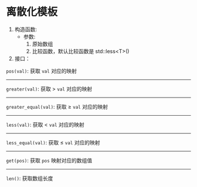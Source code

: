 # 离散化模板

1. 构造函数:
   * 参数:  
      1. 原始数组  
      2. 比较函数，默认比较函数是 std::less\<T\>()  
2. 接口：  

`pos(val)`: 获取 `val` 对应的映射  

---

`greater(val)`: 获取 $>$ `val` 对应的映射

---

`greater_equal(val)`: 获取 $\ge$ `val` 对应的映射  

---

`less(val)`: 获取 $<$ `val` 对应的映射

---

`less_equal(val)`: 获取 $\le$ `val` 对应的映射

---

`get(pos)`: 获取 `pos` 映射对应的数组值

---

`len()`: 获取数组长度  
